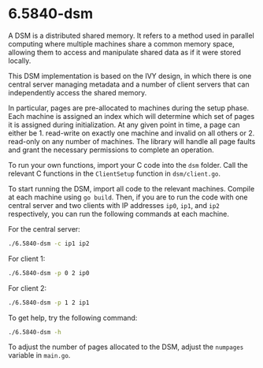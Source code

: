 # 6.5840-dsm
A DSM is a distributed shared memory. It refers to a method used in parallel computing where multiple machines share a common memory space, allowing them to access and manipulate shared data as if it were stored locally. 

This DSM implementation is based on the IVY design, in which there is one central server managing metadata and a number of client servers that can independently access the shared memory. 

In particular, pages are pre-allocated to machines during the setup phase. Each machine is assigned an index which will determine which set of pages it is assigned during initialization. At any given point in time, a page can either be 1. read-write on exactly one machine and invalid on all others or 2. read-only on any number of machines. The library will handle all page faults and grant the necessary permissions to complete an operation. 

To run your own functions, import your C code into the `dsm` folder. Call the relevant C functions in the `ClientSetup` function in `dsm/client.go`.

To start running the DSM, import all code to the relevant machines. Compile at each machine using `go build`. Then, if you are to run the code with one central server and two clients with IP addresses `ip0`, `ip1`, and `ip2` respectively, you can run the following commands at each machine. 

For the central server:
```bash
./6.5840-dsm -c ip1 ip2
```

For client 1:
```bash
./6.5840-dsm -p 0 2 ip0
```

For client 2: 
```bash
./6.5840-dsm -p 1 2 ip1
```

To get help, try the following command:
```bash
./6.5840-dsm -h
```

To adjust the number of pages allocated to the DSM, adjust the `numpages` variable in `main.go`. 
